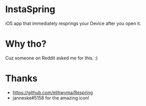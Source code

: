# InstaSpring
iOS app that immediately resprings your Device after you open it.

# Why tho?
Cuz someone on Reddit asked me for this. :)

# Thanks
- https://github.com/elihwyma/Respring
- janneske#5158 for the amazing icon!
